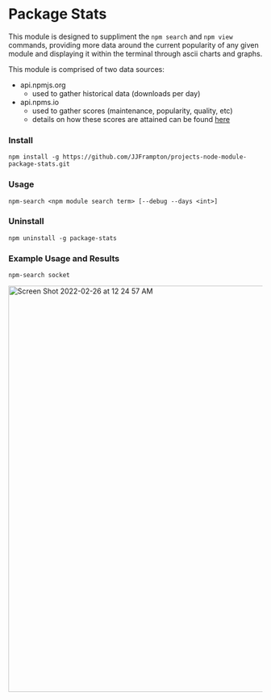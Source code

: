 # Package Stats

This module is designed to suppliment the ```npm search``` and ```npm view``` commands, providing more data around the current popularity of any given module and displaying it within the terminal through ascii charts and graphs.

This module is comprised of two data sources: 
- api.npmjs.org
  - used to gather historical data (downloads per day)
- api.npms.io
  - used to gather scores (maintenance, popularity, quality, etc)
  - details on how these scores are attained can be found [here](https://github.com/npms-io/npms-analyzer/blob/master/docs/architecture.md)

### Install
```npm install -g https://github.com/JJFrampton/projects-node-module-package-stats.git```

### Usage
```npm-search <npm module search term> [--debug --days <int>]```

### Uninstall
```npm uninstall -g package-stats```

### Example Usage and Results
```npm-search socket```

<img width="804" alt="Screen Shot 2022-02-26 at 12 24 57 AM" src="https://user-images.githubusercontent.com/7301152/155834280-0cc29ac2-bfd5-4b0c-8449-7a023760aad2.png">

